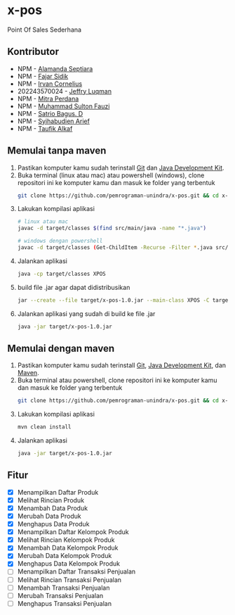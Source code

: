 # x-pos
Point Of Sales Sederhana

## Kontributor
- NPM - [Alamanda Septiara](https://github.com/Almnd3424)
- NPM - [Fajar Sidik](fajarsidik0327@gmail.com)
- NPM - [Irvan Cornelius](https://github.com/Irvan1105)
- 202243570024 - [Jeffry Luqman](https://github.com/jeffry-luqman)
- NPM - [Mitra Perdana](mitraperdana96@gmail.com)
- NPM - [Muhammad Sulton Fauzi](https://github.com/msfauzi10)
- NPM - [Satrio Bagus. D](strbgs21@gmail.com)
- NPM - [Syihabudien Arief](https://github.com/Syihabudien)
- NPM - [Taufik Alkaf](taufik.alkaf9@gmail.com)

## Memulai tanpa maven
1. Pastikan komputer kamu sudah terinstall [Git](https://git-scm.com/) dan [Java Development Kit](http://jdk.java.net/).
2. Buka terminal (linux atau mac) atau powershell (windows), clone repositori ini ke komputer kamu dan masuk ke folder yang terbentuk
	```bash
	git clone https://github.com/pemrograman-unindra/x-pos.git && cd x-pos
	```
3. Lakukan kompilasi aplikasi
	```bash
	# linux atau mac
	javac -d target/classes $(find src/main/java -name "*.java")

	# windows dengan powershell
	javac -d target/classes (Get-ChildItem -Recurse -Filter *.java src/main/java).FullName
	```
4. Jalankan aplikasi
	```bash
	java -cp target/classes XPOS
	```
5. build file .jar agar dapat didistribusikan
	```bash
	jar --create --file target/x-pos-1.0.jar --main-class XPOS -C target/classes .
	```
6. Jalankan aplikasi yang sudah di build ke file .jar
	```bash
	java -jar target/x-pos-1.0.jar
	```

## Memulai dengan maven
1. Pastikan komputer kamu sudah terinstall [Git](https://git-scm.com/), [Java Development Kit](http://jdk.java.net/), dan [Maven](https://maven.apache.org/download.cgi).
2. Buka terminal atau powershell, clone repositori ini ke komputer kamu dan masuk ke folder yang terbentuk
	```bash
	git clone https://github.com/pemrograman-unindra/x-pos.git && cd x-pos
	```
3. Lakukan kompilasi aplikasi
	```bash
	mvn clean install
	```
4. Jalankan aplikasi
	```bash
	java -jar target/x-pos-1.0.jar
	```

## Fitur
- [x] Menampilkan Daftar Produk
- [x] Melihat Rincian Produk
- [x] Menambah Data Produk
- [x] Merubah Data Produk
- [x] Menghapus Data Produk
- [x] Menampilkan Daftar Kelompok Produk
- [x] Melihat Rincian Kelompok Produk
- [x] Menambah Data Kelompok Produk
- [x] Merubah Data Kelompok Produk
- [x] Menghapus Data Kelompok Produk
- [ ] Menampilkan Daftar Transaksi Penjualan
- [ ] Melihat Rincian Transaksi Penjualan
- [ ] Menambah Transaksi Penjualan
- [ ] Merubah Transaksi Penjualan
- [ ] Menghapus Transaksi Penjualan
